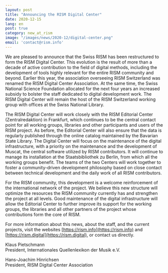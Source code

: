 ```yaml
---
layout: post
title: "Announcing the RISM Digital Center"
date: 2020-12-15
lang: en
post: true
category: new_at_rism
image: "/images/news/2020-12/digital-center.png"
email: 'contact@rism.info'
---
```


We are pleased to announce that the Swiss RISM has been restructured to form the RISM Digital Center. This evolution is the result of more than a decade of active contribution to the field of digital methods, including the development of tools highly relevant for the entire RISM community and beyond. Earlier this year, the association overseeing RISM Switzerland was renamed the RISM Digital Center Association. At the same time, the Swiss National Science Foundation allocated for the next four years an increased subsidy to bolster the staff dedicated to digital development work. The RISM Digital Center will remain the host of the RISM Switzerland working group with offices at the Swiss National Library.
 
The RISM Digital Center will work closely with the RISM Editorial Center (Zentralredaktion) in Frankfurt, which continues to be the central contact point for all working groups, libraries and other participants and users of the RISM project. As before, the Editorial Center will also ensure that the data is regularly published through the online catalog maintained by the Bavarian State Library. The Digital Center will focus on the maintenance of the digital infrastructure, with a priority on the maintenance and the development of Muscat, the central software utilized by RISM contributors. It will continue to manage its installation at the Staatsbibliothek zu Berlin, from which all the working groups benefit. The teams of the two Centers will work together to foster a community-driven development philosophy based on close contact between technical development and the daily work of all RISM contributors.
 
For the RISM community, this development is a welcome reinforcement of the international network of the project. We believe this new structure will optimize the resources the RISM community currently has and strengthen the project at all levels. Good maintenance of the digital infrastructure will allow the Editorial Center to further improve its support for the working groups, the libraries and all other partners of the project whose contributions form the core of RISM.
  
For more information about this news, about the staff, and the current projects, visit the websites [https://rism.info](https://rism.info) and [https://rism.digital](https://rism.digital), or contact us directly.

Klaus Pietschmann\
President, Internationales Quellenlexikon der Musik e.V.

Hans-Joachim Hinrichsen\
President, RISM Digital Center Association
